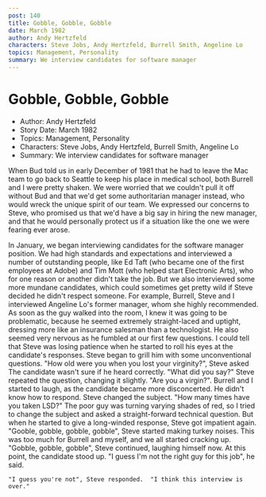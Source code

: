 ```yaml
---
post: 140
title: Gobble, Gobble, Gobble
date: March 1982
author: Andy Hertzfeld
characters: Steve Jobs, Andy Hertzfeld, Burrell Smith, Angeline Lo
topics: Management, Personality
summary: We interview candidates for software manager
---
```


# Gobble, Gobble, Gobble
* Author: Andy Hertzfeld
* Story Date: March 1982
* Topics: Management, Personality
* Characters: Steve Jobs, Andy Hertzfeld, Burrell Smith, Angeline Lo
* Summary: We interview candidates for software manager

When Bud told us in early December of 1981 that he had to leave the Mac team to go back to Seattle to keep his place in medical school, both Burrell and I were pretty shaken.  We were worried that we couldn't pull it off without Bud and that we'd get some authoritarian manager instead, who would wreck the unique spirit of our team.  We expressed our concerns to Steve, who promised us that we'd have a big say in hiring the new manager, and that he would personally protect us if a situation like the one we were fearing ever arose.

In January, we began interviewing candidates for the software manager position.   We had high standards and expectations and interviewed a number of outstanding people, like Ed Taft (who became one of the first employees at Adobe) and Tim Mott (who helped start Electronic Arts), who for one reason or another didn't take the job.  But we also interviewed some more mundane candidates, which could sometimes get pretty wild if Steve decided he didn't respect someone.
For example, Burrell, Steve and I interviewed Angeline Lo's former manager, whom she highly recommended.  As soon as the guy walked into the room, I knew it was going to be problematic, because he seemed extremely straight-laced and uptight, dressing more like an insurance salesman than a technologist.  He also seemed very nervous as he fumbled at our first few questions.
I could tell that Steve was losing patience when he started to roll his eyes at the candidate's responses.  Steve began to grill him with some unconventional questions.
"How old were you when you lost your virginity?", Steve asked
The candidate wasn't sure if he heard correctly.  "What did you say?"
Steve repeated the question, changing it slightly. "Are you a virgin?".  Burrell and I started to laugh, as the candidate became more disconcerted.  He didn't know how to respond.
Steve changed the subject.  "How many times have you taken LSD?"
The poor guy was turning varying shades of red, so I tried to change the subject and asked a straight-forward technical question.  But when he started to give a long-winded response, Steve got impatient again.
"Gooble, gobble, gobble, gobble",  Steve started making turkey noises.  This was too much for Burrell and myself, and we all started cracking up.  "Gobble, gobble, gobble", Steve continued, laughing himself now.
 At this point, the candidate stood up.  "I guess I'm not the right guy for this job", he said.  

    "I guess you're not", Steve responded.  "I think this interview is over."

